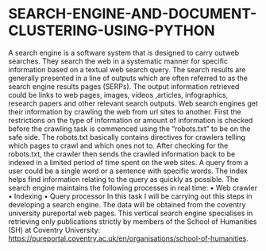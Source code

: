 # SEARCH-ENGINE-AND-DOCUMENT-CLUSTERING-USING-PYTHON

A search engine is a software system that is designed to carry outweb searches. They search the web in a systematic manner for specific information based on a textual web search query. The search results are generally presented in a line of outputs which are often referred to as the search engine results pages (SERPs). The output information retrieved could be links to web pages, images, videos ,articles, infographics, research papers and other relevant search outputs. Web search engines get their information by crawling the web from url sites to another. First the restrictions on the type of information or amount of information is checked before the crawling task is commenced using the “robots.txt” to be on the safe side. The robots.txt basically contains directives for crawlers telling which pages to crawl and which ones not to. After checking for the robots.txt, the crawler then sends the crawled information back to be indexed in a limited period of time spent on the web sites. A query from a user could be a single word or a sentence with specific words. The index helps find information relating to the query as quickly as possible. 
 The search engine maintains the following processes in real time:
•	Web crawler
•	Indexing
•	Query processor
In this task I will be carrying out this steps in developing a search engine. The data will be obtained from the coventry university pureportal web pages. This vertical search engine specialises in retrieving only publications strictly by members of the School of Humanities (SH) at Coventry University: https://pureportal.coventry.ac.uk/en/organisations/school-of-humanities.
